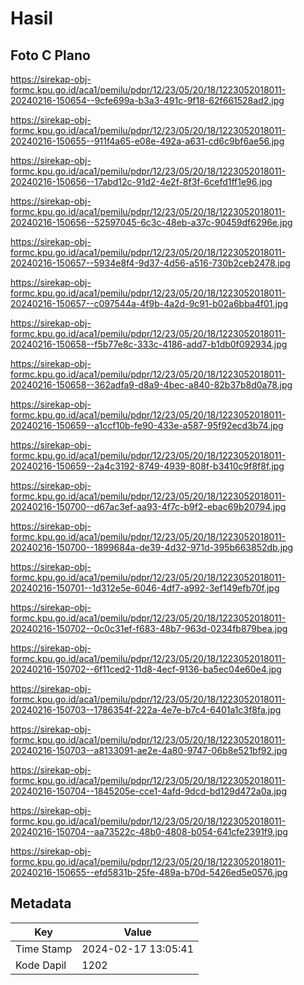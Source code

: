 # Hasil

## Foto C Plano

https://sirekap-obj-formc.kpu.go.id/aca1/pemilu/pdpr/12/23/05/20/18/1223052018011-20240216-150654--9cfe699a-b3a3-491c-9f18-62f661528ad2.jpg

https://sirekap-obj-formc.kpu.go.id/aca1/pemilu/pdpr/12/23/05/20/18/1223052018011-20240216-150655--911f4a65-e08e-492a-a631-cd6c9bf6ae56.jpg

https://sirekap-obj-formc.kpu.go.id/aca1/pemilu/pdpr/12/23/05/20/18/1223052018011-20240216-150656--17abd12c-91d2-4e2f-8f3f-6cefd1ff1e96.jpg

https://sirekap-obj-formc.kpu.go.id/aca1/pemilu/pdpr/12/23/05/20/18/1223052018011-20240216-150656--52597045-6c3c-48eb-a37c-90459df6296e.jpg

https://sirekap-obj-formc.kpu.go.id/aca1/pemilu/pdpr/12/23/05/20/18/1223052018011-20240216-150657--5934e8f4-9d37-4d56-a516-730b2ceb2478.jpg

https://sirekap-obj-formc.kpu.go.id/aca1/pemilu/pdpr/12/23/05/20/18/1223052018011-20240216-150657--c097544a-4f9b-4a2d-9c91-b02a6bba4f01.jpg

https://sirekap-obj-formc.kpu.go.id/aca1/pemilu/pdpr/12/23/05/20/18/1223052018011-20240216-150658--f5b77e8c-333c-4186-add7-b1db0f092934.jpg

https://sirekap-obj-formc.kpu.go.id/aca1/pemilu/pdpr/12/23/05/20/18/1223052018011-20240216-150658--362adfa9-d8a9-4bec-a840-82b37b8d0a78.jpg

https://sirekap-obj-formc.kpu.go.id/aca1/pemilu/pdpr/12/23/05/20/18/1223052018011-20240216-150659--a1ccf10b-fe90-433e-a587-95f92ecd3b74.jpg

https://sirekap-obj-formc.kpu.go.id/aca1/pemilu/pdpr/12/23/05/20/18/1223052018011-20240216-150659--2a4c3192-8749-4939-808f-b3410c9f8f8f.jpg

https://sirekap-obj-formc.kpu.go.id/aca1/pemilu/pdpr/12/23/05/20/18/1223052018011-20240216-150700--d67ac3ef-aa93-4f7c-b9f2-ebac69b20794.jpg

https://sirekap-obj-formc.kpu.go.id/aca1/pemilu/pdpr/12/23/05/20/18/1223052018011-20240216-150700--1899684a-de39-4d32-971d-395b663852db.jpg

https://sirekap-obj-formc.kpu.go.id/aca1/pemilu/pdpr/12/23/05/20/18/1223052018011-20240216-150701--1d312e5e-6046-4df7-a992-3ef149efb70f.jpg

https://sirekap-obj-formc.kpu.go.id/aca1/pemilu/pdpr/12/23/05/20/18/1223052018011-20240216-150702--0c0c31ef-f683-48b7-963d-0234fb879bea.jpg

https://sirekap-obj-formc.kpu.go.id/aca1/pemilu/pdpr/12/23/05/20/18/1223052018011-20240216-150702--6f11ced2-11d8-4ecf-9136-ba5ec04e60e4.jpg

https://sirekap-obj-formc.kpu.go.id/aca1/pemilu/pdpr/12/23/05/20/18/1223052018011-20240216-150703--1786354f-222a-4e7e-b7c4-6401a1c3f8fa.jpg

https://sirekap-obj-formc.kpu.go.id/aca1/pemilu/pdpr/12/23/05/20/18/1223052018011-20240216-150703--a8133091-ae2e-4a80-9747-06b8e521bf92.jpg

https://sirekap-obj-formc.kpu.go.id/aca1/pemilu/pdpr/12/23/05/20/18/1223052018011-20240216-150704--1845205e-cce1-4afd-9dcd-bd129d472a0a.jpg

https://sirekap-obj-formc.kpu.go.id/aca1/pemilu/pdpr/12/23/05/20/18/1223052018011-20240216-150704--aa73522c-48b0-4808-b054-641cfe2391f9.jpg

https://sirekap-obj-formc.kpu.go.id/aca1/pemilu/pdpr/12/23/05/20/18/1223052018011-20240216-150655--efd5831b-25fe-489a-b70d-5426ed5e0576.jpg


## Metadata

| Key        | Value               |
| ---------- | ------------------- |
| Time Stamp | 2024-02-17 13:05:41 |
| Kode Dapil | 1202                |



